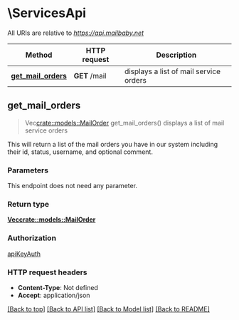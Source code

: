 # \ServicesApi

All URIs are relative to *https://api.mailbaby.net*

Method | HTTP request | Description
------------- | ------------- | -------------
[**get_mail_orders**](ServicesApi.md#get_mail_orders) | **GET** /mail | displays a list of mail service orders



## get_mail_orders

> Vec<crate::models::MailOrder> get_mail_orders()
displays a list of mail service orders

This will return a list of the mail orders you have in our system including their id, status, username, and optional comment.

### Parameters

This endpoint does not need any parameter.

### Return type

[**Vec<crate::models::MailOrder>**](MailOrder.md)

### Authorization

[apiKeyAuth](../README.md#apiKeyAuth)

### HTTP request headers

- **Content-Type**: Not defined
- **Accept**: application/json

[[Back to top]](#) [[Back to API list]](../README.md#documentation-for-api-endpoints) [[Back to Model list]](../README.md#documentation-for-models) [[Back to README]](../README.md)

